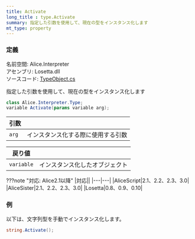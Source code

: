```yaml
---
title: Activate
long_title : type.Activate
summary: 指定した引数を使用して、現在の型をインスタンス化します
mt_type: property
---
```

### 定義
名前空間: Alice.Interpreter<br/>
アセンブリ: Losetta.dll<br/>
ソースコード: [TypeObject.cs](https://github.com/WSOFT-Project/Losetta/blob/master/Losetta/Objects/TypeObject.cs)

指定した引数を使用して、現在の型をインスタンス化します

```cs title="AliceScript"
class Alice.Interpreter.Type;
variable Activate(params variable arg);
```

|引数| |
|-|-|
|`arg`|インスタンス化する際に使用する引数|

|戻り値| |
|-|-|
|`variable`|インスタンス化したオブジェクト|

???note "対応: Alice2.1以降"
    |対応||
    |---|---|
    |AliceScript|2.1、2.2、2.3、3.0|
    |AliceSister|2.1、2.2、2.3、3.0|
    |Losetta|0.8、0.9、0.10|

### 例
以下は、文字列型を手動でインスタンス化します。

```cs title="AliceScript"
string.Activate();
```
